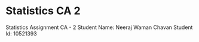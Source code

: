 # Statistics CA 2
Statistics Assignment CA - 2
Student Name: Neeraj Waman Chavan
Student Id: 10521393
